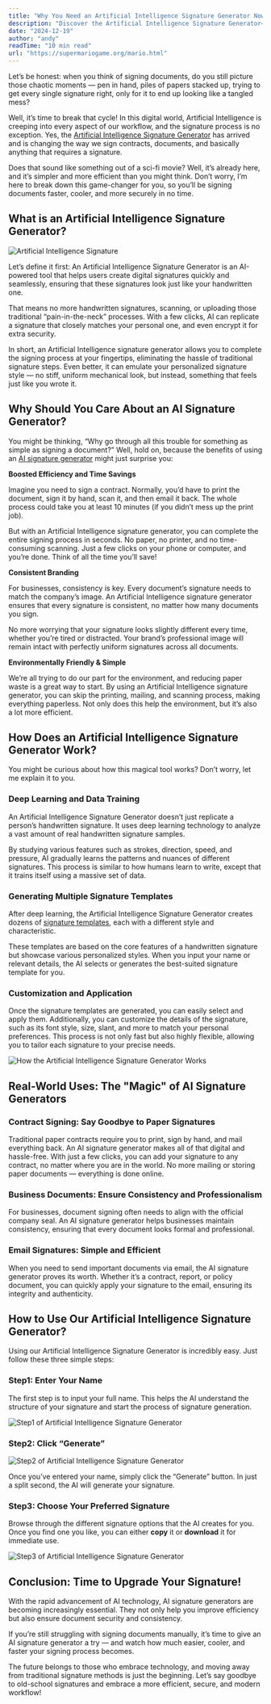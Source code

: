 ```yaml
---
title: "Why You Need an Artificial Intelligence Signature Generator Now"
description: "Discover the Artificial Intelligence Signature Generator—fast, secure, and professional digital signatures."
date: "2024-12-19"
author: "andy"
readTime: "10 min read"
url: "https://supermariogame.org/mario.html"
---
```


Let’s be honest: when you think of signing documents, do you still picture those chaotic moments — pen in hand, piles of papers stacked up, trying to get every single signature right, only for it to end up looking like a tangled mess? 

Well, it’s time to break that cycle! In this digital world, Artificial Intelligence is creeping into every aspect of our workflow, and the signature process is no exception. Yes, the [Artificial Intelligence Signature Generator](https://aisignature-generator.com/en) has arrived and is changing the way we sign contracts, documents, and basically anything that requires a signature.

Does that sound like something out of a sci-fi movie? Well, it’s already here, and it’s simpler and more efficient than you might think. Don’t worry, I’m here to break down this game-changer for you, so you’ll be signing documents faster, cooler, and more securely in no time.

## What is an Artificial Intelligence Signature Generator?

![Artificial Intelligence Signature](/images/Screenshot-2024-12-28-at-23.19.00.webp)

Let’s define it first: An Artificial Intelligence Signature Generator is an AI-powered tool that helps users create digital signatures quickly and seamlessly, ensuring that these signatures look just like your handwritten one.

That means no more handwritten signatures, scanning, or uploading those traditional “pain-in-the-neck” processes. With a few clicks, AI can replicate a signature that closely matches your personal one, and even encrypt it for extra security.

In short, an Artificial Intelligence signature generator allows you to complete the signing process at your fingertips, eliminating the hassle of traditional signature steps. Even better, it can emulate your personalized signature style — no stiff, uniform mechanical look, but instead, something that feels just like you wrote it.

## Why Should You Care About an AI Signature Generator?

You might be thinking, “Why go through all this trouble for something as simple as signing a document?” Well, hold on, because the benefits of using an [AI signature generator](https://aisignature-generator.com/en) might just surprise you:

**Boosted Efficiency and Time Savings**

Imagine you need to sign a contract. Normally, you’d have to print the document, sign it by hand, scan it, and then email it back. The whole process could take you at least 10 minutes (if you didn’t mess up the print job).

But with an Artificial Intelligence signature generator, you can complete the entire signing process in seconds. No paper, no printer, and no time-consuming scanning. Just a few clicks on your phone or computer, and you’re done. Think of all the time you’ll save!

**Consistent Branding**

For businesses, consistency is key. Every document’s signature needs to match the company’s image. An Artificial Intelligence signature generator ensures that every signature is consistent, no matter how many documents you sign.

No more worrying that your signature looks slightly different every time, whether you’re tired or distracted. Your brand’s professional image will remain intact with perfectly uniform signatures across all documents.

**Environmentally Friendly & Simple**

We’re all trying to do our part for the environment, and reducing paper waste is a great way to start. By using an Artificial Intelligence signature generator, you can skip the printing, mailing, and scanning process, making everything paperless. Not only does this help the environment, but it’s also a lot more efficient.

## How Does an Artificial Intelligence Signature Generator Work?

You might be curious about how this magical tool works? Don’t worry, let me explain it to you.

### Deep Learning and Data Training

An Artificial Intelligence Signature Generator doesn’t just replicate a person’s handwritten signature. It uses deep learning technology to analyze a vast amount of real handwritten signature samples.

By studying various features such as strokes, direction, speed, and pressure, AI gradually learns the patterns and nuances of different signatures. This process is similar to how humans learn to write, except that it trains itself using a massive set of data.

### Generating Multiple Signature Templates

After deep learning, the Artificial Intelligence Signature Generator creates dozens of [signature templates](https://aisignature-generator.com/en), each with a different style and characteristic.

These templates are based on the core features of a handwritten signature but showcase various personalized styles. When you input your name or relevant details, the AI selects or generates the best-suited signature template for you.

### Customization and Application

Once the signature templates are generated, you can easily select and apply them. Additionally, you can customize the details of the signature, such as its font style, size, slant, and more to match your personal preferences. This process is not only fast but also highly flexible, allowing you to tailor each signature to your precise needs.

![How the Artificial Intelligence Signature Generator Works](/images/d0d767d7-cad5-49a1-aa52-4d2c0e2310dd.webp)

## Real-World Uses: The "Magic" of AI Signature Generators

### Contract Signing: Say Goodbye to Paper Signatures

Traditional paper contracts require you to print, sign by hand, and mail everything back. An AI signature generator makes all of that digital and hassle-free. With just a few clicks, you can add your signature to any contract, no matter where you are in the world. No more mailing or storing paper documents — everything is done online.

### Business Documents: Ensure Consistency and Professionalism

For businesses, document signing often needs to align with the official company seal. An AI signature generator helps businesses maintain consistency, ensuring that every document looks formal and professional.

### Email Signatures: Simple and Efficient

When you need to send important documents via email, the AI signature generator proves its worth. Whether it’s a contract, report, or policy document, you can quickly apply your signature to the email, ensuring its integrity and authenticity.

## How to Use Our Artificial Intelligence Signature Generator?

Using our Artificial Intelligence Signature Generator is incredibly easy. Just follow these three simple steps:

### Step1: Enter Your Name

The first step is to input your full name. This helps the AI understand the structure of your signature and start the process of signature generation.

![Step1 of Artificial Intelligence Signature Generator](/images/b0518d4b-79c3-4667-ad52-26c3ce26e64c.webp)

### Step2: Click “Generate”

![Step2 of Artificial Intelligence Signature Generator](/images/5d556e2a-5504-4785-bec1-7f3d20840b90.webp)

Once you’ve entered your name, simply click the “Generate” button. In just a split second, the AI will generate your signature.

### Step3: Choose Your Preferred Signature

Browse through the different signature options that the AI creates for you. Once you find one you like, you can either **copy** it or **download** it for immediate use.

![Step3 of Artificial Intelligence Signature Generator](/images/25ec92d8-6e70-4b15-8237-9389bbd5e38f.webp)

## Conclusion: Time to Upgrade Your Signature!

With the rapid advancement of AI technology, AI signature generators are becoming increasingly essential. They not only help you improve efficiency but also ensure document security and consistency.

If you’re still struggling with signing documents manually, it’s time to give an AI signature generator a try — and watch how much easier, cooler, and faster your signing process becomes.

The future belongs to those who embrace technology, and moving away from traditional signature methods is just the beginning. Let’s say goodbye to old-school signatures and embrace a more efficient, secure, and modern workflow!